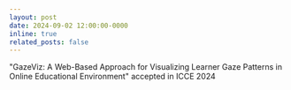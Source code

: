 ```yaml
---
layout: post
date: 2024-09-02 12:00:00-0000
inline: true
related_posts: false
---
```


"GazeViz: A Web-Based Approach for Visualizing Learner Gaze Patterns in Online Educational Environment" accepted in ICCE 2024 
